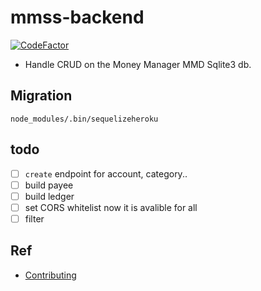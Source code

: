 # mmss-backend
[![CodeFactor](https://www.codefactor.io/repository/github/money-manager-saas/mmss-backend/badge)](https://www.codefactor.io/repository/github/money-manager-saas/mmss-backend)

- Handle CRUD on the Money Manager MMD Sqlite3 db.


## Migration

`node_modules/.bin/sequelizeheroku`

## todo
- [ ] `create` endpoint for account, category..
- [ ] build payee
- [ ] build ledger
- [ ] set CORS whitelist now it is avalible for all
- [ ] filter

## Ref
- [Contributing](CONTRIBUTING.md)
